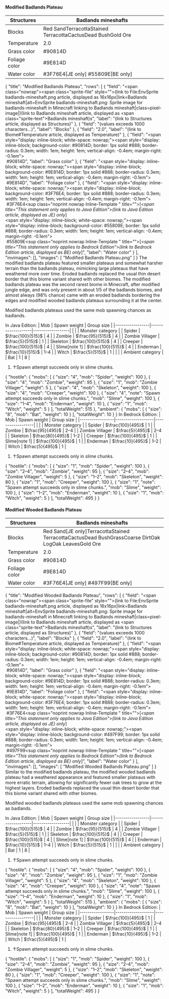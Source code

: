 #### Modified Badlands Plateau
| Structures    | Badlands mineshafts                                         |
|---------------|-------------------------------------------------------------|
| Blocks        | Red SandTerracottaStained TerracottaCactusDead BushGold Ore |
| Temperature   | 2.0                                                         |
| Grass color   | #90814D                                                     |
| Foliage color | #9E814D                                                     |
| Water color   | #3F76E4‌[JE  only] #55809E‌[BE  only]                       |

{
    "title": "Modified Badlands Plateau",
    "rows": [
        {
            "field": "<span class=\"nowrap\"><span class=\"sprite-file\" style=\"\">(link to File:EnvSprite badlands-mineshaft.png article, displayed as 16x16px|link=Badlands mineshaft|alt=EnvSprite badlands-mineshaft.png: Sprite image for badlands-mineshaft in Minecraft linking to Badlands mineshaft|class=pixel-image|)</span>(link to Badlands mineshaft article, displayed as <span class=\"sprite-text\">Badlands mineshaft</span>)</span>s",
            "label": "(link to Structures article, displayed as Structures)"
        },
        {
            "field": "(values exceeds 1000 characters...)",
            "label": "Blocks"
        },
        {
            "field": "2.0",
            "label": "(link to Biome#Temperature article, displayed as Temperature)"
        },
        {
            "field": "<span style=\"display: inline-block; white-space: nowrap;\"><span style=\"display: inline-block; background-color: #90814D; border: 1px solid #888; border-radius: 0.3em; width: 1em; height: 1em; vertical-align: -0.4em; margin-right: -0.1em\"><br></span> #90814D</span>",
            "label": "Grass color"
        },
        {
            "field": "<span style=\"display: inline-block; white-space: nowrap;\"><span style=\"display: inline-block; background-color: #9E814D; border: 1px solid #888; border-radius: 0.3em; width: 1em; height: 1em; vertical-align: -0.4em; margin-right: -0.1em\"><br></span> #9E814D</span>",
            "label": "Foliage color"
        },
        {
            "field": "<span style=\"display: inline-block; white-space: nowrap;\"><span style=\"display: inline-block; background-color: #3F76E4; border: 1px solid #888; border-radius: 0.3em; width: 1em; height: 1em; vertical-align: -0.4em; margin-right: -0.1em\"><br></span> #3F76E4</span>‌<sup class=\"noprint nowrap Inline-Template \" title=\"\">[<i><span title=\"This statement only applies to Java Edition\">(link to Java Edition article, displayed as JE)  only</span></i>]</sup><br><span style=\"display: inline-block; white-space: nowrap;\"><span style=\"display: inline-block; background-color: #55809E; border: 1px solid #888; border-radius: 0.3em; width: 1em; height: 1em; vertical-align: -0.4em; margin-right: -0.1em\"><br></span> #55809E</span>‌<sup class=\"noprint nowrap Inline-Template \" title=\"\">[<i><span title=\"This statement only applies to Bedrock Edition\">(link to Bedrock Edition article, displayed as BE)  only</span></i>]</sup>",
            "label": "Water color"
        }
    ],
    "invimages": [],
    "images": [
        "Modified Badlands Plateau.png"
    ]
}
The modified badlands plateau featured smaller plateaus and somewhat harsher terrain than the badlands plateau, mimicking large plateaus that have weathered more over time. Eroded badlands replaced the usual thin desert border that this biome variant shared with other biomes. The modified badlands plateau was the second rarest biome in Minecraft, after modified jungle edge, and was only present in about 1/5 of the badlands biomes, and almost always (98% chance) came with an eroded badlands bordering the edges and modified wooded badlands plateaus surrounding it at the center.

Modified badlands plateaus used the same mob spawning chances as badlands.


In Java Edition:
| Mob             | Spawn weight      | Group size       |
|-----------------|-------------------|------------------|
|                 |                   | Monster category |
| Spider          | $\frac{100}{515}$ | 4                |
| Zombie          | $\frac{95}{515}$  | 4                |
| Zombie Villager | $\frac{5}{515}$   | 1                |
| Skeleton        | $\frac{100}{515}$ | 4                |
| Creeper         | $\frac{100}{515}$ | 4                |
| Slime[note 1]   | $\frac{100}{515}$ | 4                |
| Enderman        | $\frac{10}{515}$  | 1–4              |
| Witch           | $\frac{5}{515}$   | 1                |
|                 |                   | Ambient category |
| Bat             | 1                 | 8                |

1. ↑Spawn attempt succeeds only in slime chunks.

{ "hostile": { "mobs": [ { "size": "4", "mob": "Spider", "weight": 100 }, { "size": "4", "mob": "Zombie", "weight": 95 }, { "size": "1", "mob": "Zombie Villager", "weight": 5 }, { "size": "4", "mob": "Skeleton", "weight": 100 }, { "size": "4", "mob": "Creeper", "weight": 100 }, { "size": "4", "note": "Spawn attempt succeeds only in slime chunks.", "mob": "Slime", "weight": 100 }, { "size": "1&ndash;4", "mob": "Enderman", "weight": 10 }, { "size": "1", "mob": "Witch", "weight": 5 } ], "totalWeight": 515 }, "ambient": { "mobs": [ { "size": "8", "mob": "Bat", "weight": 10 } ], "totalWeight": 10 } }
In Bedrock Edition:
| Mob             | Spawn weight      | Group size       |
|-----------------|-------------------|------------------|
|                 |                   | Monster category |
| Spider          | $\frac{100}{495}$ | 1                |
| Zombie          | $\frac{95}{495}$  | 2–4              |
| Zombie Villager | $\frac{5}{495}$   | 2–4              |
| Skeleton        | $\frac{80}{495}$  | 1–2              |
| Creeper         | $\frac{100}{495}$ | 1                |
| Slime[note 1]   | $\frac{100}{495}$ | 1                |
| Enderman        | $\frac{10}{495}$  | 1–2              |
| Witch           | $\frac{5}{495}$   | 1                |

1. ↑Spawn attempt succeeds only in slime chunks.

{ "hostile": { "mobs": [ { "size": "1", "mob": "Spider", "weight": 100 }, { "size": "2&ndash;4", "mob": "Zombie", "weight": 95 }, { "size": "2&ndash;4", "mob": "Zombie Villager", "weight": 5 }, { "size": "1&ndash;2", "mob": "Skeleton", "weight": 80 }, { "size": "1", "mob": "Creeper", "weight": 100 }, { "size": "1", "note": "Spawn attempt succeeds only in slime chunks.", "mob": "Slime", "weight": 100 }, { "size": "1&ndash;2", "mob": "Enderman", "weight": 10 }, { "size": "1", "mob": "Witch", "weight": 5 } ], "totalWeight": 495 } }

#### Modified Wooded Badlands Plateau
| Structures    | Badlands mineshafts                                                                                     |
|---------------|---------------------------------------------------------------------------------------------------------|
| Blocks        | Red Sand‌[JE  only]TerracottaStained TerracottaCactusDead BushGrassCoarse DirtOak LogOak LeavesGold Ore |
| Temperature   | 2.0                                                                                                     |
| Grass color   | #90814D                                                                                                 |
| Foliage color | #9E814D                                                                                                 |
| Water color   | #3F76E4‌[JE  only] #497F99‌[BE  only]                                                                   |

{
    "title": "Modified Wooded Badlands Plateau",
    "rows": [
        {
            "field": "<span class=\"nowrap\"><span class=\"sprite-file\" style=\"\">(link to File:EnvSprite badlands-mineshaft.png article, displayed as 16x16px|link=Badlands mineshaft|alt=EnvSprite badlands-mineshaft.png: Sprite image for badlands-mineshaft in Minecraft linking to Badlands mineshaft|class=pixel-image|)</span>(link to Badlands mineshaft article, displayed as <span class=\"sprite-text\">Badlands mineshaft</span>)</span>s",
            "label": "(link to Structures article, displayed as Structures)"
        },
        {
            "field": "(values exceeds 1000 characters...)",
            "label": "Blocks"
        },
        {
            "field": "2.0",
            "label": "(link to Biome#Temperature article, displayed as Temperature)"
        },
        {
            "field": "<span style=\"display: inline-block; white-space: nowrap;\"><span style=\"display: inline-block; background-color: #90814D; border: 1px solid #888; border-radius: 0.3em; width: 1em; height: 1em; vertical-align: -0.4em; margin-right: -0.1em\"><br></span> #90814D</span>",
            "label": "Grass color"
        },
        {
            "field": "<span style=\"display: inline-block; white-space: nowrap;\"><span style=\"display: inline-block; background-color: #9E814D; border: 1px solid #888; border-radius: 0.3em; width: 1em; height: 1em; vertical-align: -0.4em; margin-right: -0.1em\"><br></span> #9E814D</span>",
            "label": "Foliage color"
        },
        {
            "field": "<span style=\"display: inline-block; white-space: nowrap;\"><span style=\"display: inline-block; background-color: #3F76E4; border: 1px solid #888; border-radius: 0.3em; width: 1em; height: 1em; vertical-align: -0.4em; margin-right: -0.1em\"><br></span> #3F76E4</span>‌<sup class=\"noprint nowrap Inline-Template \" title=\"\">[<i><span title=\"This statement only applies to Java Edition\">(link to Java Edition article, displayed as JE)  only</span></i>]</sup><br><span style=\"display: inline-block; white-space: nowrap;\"><span style=\"display: inline-block; background-color: #497F99; border: 1px solid #888; border-radius: 0.3em; width: 1em; height: 1em; vertical-align: -0.4em; margin-right: -0.1em\"><br></span> #497F99</span>‌<sup class=\"noprint nowrap Inline-Template \" title=\"\">[<i><span title=\"This statement only applies to Bedrock Edition\">(link to Bedrock Edition article, displayed as BE)  only</span></i>]</sup>",
            "label": "Water color"
        }
    ],
    "invimages": [],
    "images": [
        "Modified Wooded Badlands Plateau.png"
    ]
}
Similar to the modified badlands plateau, the modified wooded badlands plateau had a weathered appearance and featured smaller plateaus with more erratic terrain, allowing for significantly fewer oak trees to grow at the highest layers. Eroded badlands replaced the usual thin desert border that this biome variant shared with other biomes.

Modified wooded badlands plateaus used the same mob spawning chances as badlands.


In Java Edition:
| Mob             | Spawn weight      | Group size       |
|-----------------|-------------------|------------------|
|                 |                   | Monster category |
| Spider          | $\frac{100}{515}$ | 4                |
| Zombie          | $\frac{95}{515}$  | 4                |
| Zombie Villager | $\frac{5}{515}$   | 1                |
| Skeleton        | $\frac{100}{515}$ | 4                |
| Creeper         | $\frac{100}{515}$ | 4                |
| Slime[note 1]   | $\frac{100}{515}$ | 4                |
| Enderman        | $\frac{10}{515}$  | 1–4              |
| Witch           | $\frac{5}{515}$   | 1                |
|                 |                   | Ambient category |
| Bat             | 1                 | 8                |

1. ↑Spawn attempt succeeds only in slime chunks.

{ "hostile": { "mobs": [ { "size": "4", "mob": "Spider", "weight": 100 }, { "size": "4", "mob": "Zombie", "weight": 95 }, { "size": "1", "mob": "Zombie Villager", "weight": 5 }, { "size": "4", "mob": "Skeleton", "weight": 100 }, { "size": "4", "mob": "Creeper", "weight": 100 }, { "size": "4", "note": "Spawn attempt succeeds only in slime chunks.", "mob": "Slime", "weight": 100 }, { "size": "1&ndash;4", "mob": "Enderman", "weight": 10 }, { "size": "1", "mob": "Witch", "weight": 5 } ], "totalWeight": 515 }, "ambient": { "mobs": [ { "size": "8", "mob": "Bat", "weight": 10 } ], "totalWeight": 10 } }
In Bedrock Edition:
| Mob             | Spawn weight      | Group size       |
|-----------------|-------------------|------------------|
|                 |                   | Monster category |
| Spider          | $\frac{100}{495}$ | 1                |
| Zombie          | $\frac{95}{495}$  | 2–4              |
| Zombie Villager | $\frac{5}{495}$   | 2–4              |
| Skeleton        | $\frac{80}{495}$  | 1–2              |
| Creeper         | $\frac{100}{495}$ | 1                |
| Slime[note 1]   | $\frac{100}{495}$ | 1                |
| Enderman        | $\frac{10}{495}$  | 1–2              |
| Witch           | $\frac{5}{495}$   | 1                |

1. ↑Spawn attempt succeeds only in slime chunks.

{ "hostile": { "mobs": [ { "size": "1", "mob": "Spider", "weight": 100 }, { "size": "2&ndash;4", "mob": "Zombie", "weight": 95 }, { "size": "2&ndash;4", "mob": "Zombie Villager", "weight": 5 }, { "size": "1&ndash;2", "mob": "Skeleton", "weight": 80 }, { "size": "1", "mob": "Creeper", "weight": 100 }, { "size": "1", "note": "Spawn attempt succeeds only in slime chunks.", "mob": "Slime", "weight": 100 }, { "size": "1&ndash;2", "mob": "Enderman", "weight": 10 }, { "size": "1", "mob": "Witch", "weight": 5 } ], "totalWeight": 495 } }

